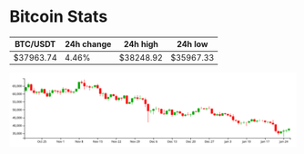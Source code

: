 # Bitcoin Stats

BTC/USDT|24h change|24h high|24h low|
|---|---|---|---|
|$37963.74|4.46%|$38248.92|$35967.33|

<img src="./chart.svg">
